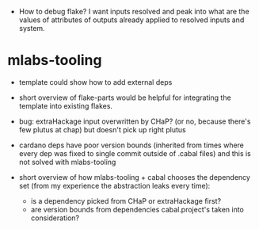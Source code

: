- How to debug flake? I want inputs resolved and peak into what are the values of attributes 
 of outputs already applied to resolved inputs and system.

# mlabs-tooling
 - template could show how to add external deps
 - short overview of flake-parts would be helpful for integrating the template into existing flakes. 

 - bug: extraHackage input overwritten by CHaP? (or no, because there's few plutus at chap) but doesn't pick up right plutus

 - cardano deps have poor version bounds (inherited from times where every dep was fixed to single commit outside of .cabal files)
 and this is not solved with mlabs-tooling 

 - short overview of how mlabs-tooling + cabal chooses the dependency set (from my experience the abstraction leaks every time):
   - is a dependency picked from CHaP or extraHackage first?
   - are version bounds from dependencies cabal.project's taken into consideration?